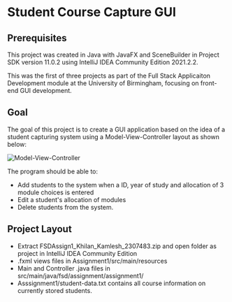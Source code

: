 # Student Course Capture GUI
## Prerequisites ##
This project was created in Java with JavaFX and SceneBuilder in Project SDK version 11.0.2 using IntelliJ IDEA Community Edition 2021.2.2.

This was the first of three projects as part of the Full Stack Applicaiton Development module at the University of Birmingham, focusing on front-end GUI development.

## Goal ##
The goal of this project is to create a GUI application based on the idea of a student capturing system using a Model-View-Controller layout as shown below:

![Model-View-Controller](model-view-controller.jpg)

The program should be able to:
* Add students to the system when a ID, year of study and allocation of 3 module choices is entered
* Edit a student's allocation of modules
* Delete students from the system.

## Project Layout ##
* Extract FSDAssign1_Khilan_Kamlesh_2307483.zip and open folder as project in IntelliJ IDEA Community Edition
* .fxml views files in Assignment1/src/main/resources
* Main and Controller .java files in src/main/java/fsd/assignment/assignment1/
* Asssignment1/student-data.txt contains all course information on currently stored students.
